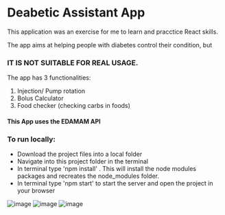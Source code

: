 # Deabetic Assistant App

This application was an exercise for me to learn and pracctice React skills. 

The app aims at helping people with diabetes control their condition, but 

### IT IS NOT SUITABLE FOR REAL USAGE. 

The app has 3 functionalities: 

1) Injection/ Pump rotation
2) Bolus Calculator
3) Food checker (checking carbs in foods)

#### This App uses the EDAMAM API 

### To run locally: 
- Download the project files into a local folder 
- Navigate into this project folder in the terminal 
- In terminal type 'npm install' . This will install the node modules packages and recreates the node_modules folder. 
- In terminal type 'npm start' to start the server and open the project in your browser
 
![image](https://github.com/teoaldridge/diabetic-assistant/assets/74827533/8f5babba-df0a-4a2e-80f8-87ea6e129e25)
![image](https://github.com/teoaldridge/diabetic-assistant/assets/74827533/32b3e49b-0c90-4bff-ab9c-e58b7919d8b0)
![image](https://github.com/teoaldridge/diabetic-assistant/assets/74827533/d6cf3ad3-688b-4dcd-a925-a5ce6f35387d)


